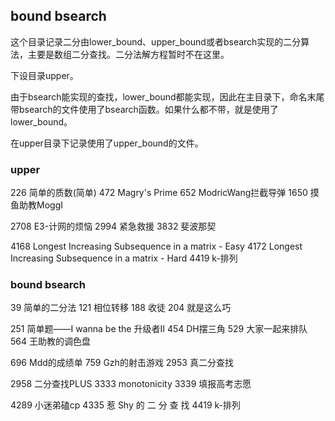 ## bound bsearch

这个目录记录二分由lower_bound、upper_bound或者bsearch实现的二分算法，主要是数组二分查找。二分法解方程暂时不在这里。

下设目录upper。

由于bsearch能实现的查找，lower_bound都能实现，因此在主目录下，命名末尾带bsearch的文件使用了bsearch函数。如果什么都不带，就是使用了lower_bound。

在upper目录下记录使用了upper_bound的文件。

### upper

226 简单的质数(简单) 472 Magry's Prime 652 ModricWang拦截导弹 1650 摸鱼助教MoggⅠ

2708 E3-计网的烦恼 2994 紧急救援 3832 斐波那契

4168 Longest Increasing Subsequence in a matrix - Easy 4172 Longest Increasing Subsequence in a matrix - Hard 4419 k-排列

### bound bsearch

39 简单的二分法 121 相位转移 188 收徒 204 就是这么巧

251 简单题——I wanna be the 升级者Ⅱ 454 DH摆三角 529 大家一起来排队 564 王助教的调色盘

696 Mdd的成绩单 759 Gzh的射击游戏 2953 真二分查找

2958 二分查找PLUS 3333 monotonicity 3339 填报高考志愿

4289 小迷弟磕cp 4335 惹 Shy 的 二 分 查 找 4419 k-排列